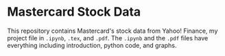 # Mastercard Stock Data
This repository contains Mastercard's stock data from Yahoo! Finance, my project file in `.ipynb`, `.tex`, and `.pdf`. The `.ipynb` and the `.pdf` files have everything including introduction, python code, and graphs. 
